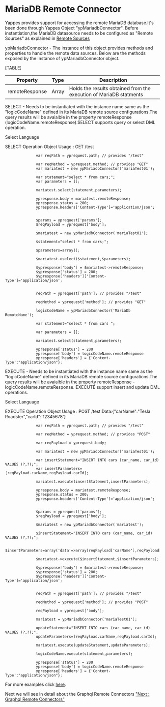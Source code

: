 MariaDB Remote Connector
========================

Yappes provides support for accessing the remote MariaDB database.It's
been done through Yappes Object "ypMariadbConnector". Before
instantiation,the MariaDB datasource needs to be configured as "Remote
Sources" as explained in [Remote Sources](remote_sources)

ypMariadbConnector - The instance of this object provides methods and
properties to handle the remote data sources. Below are the methods
exposed by the instance of ypMariadbConnector object.

[TABLE]

| Property       | Type  | Description                                                        |
|----------------|-------|--------------------------------------------------------------------|
| remoteResponse | Array | Holds the results obtained from the execution of MariaDB statments |

SELECT - Needs to be instantiated with the instance name same as the
"logicCodeName" defined in its MariaDB remote source configurations.The
query results will be avaialble in the property remoteResponse
(logicCodeName.remoteResponse).SELECT supports query or select DML
operation.

Select Language

SELECT Operation Object Usage : GET /test

              
                  var reqPath = yprequest.path; // provides "/test"

                  var reqMethod = yprequest.method; // provides "GET"
                  var mariatest = new ypMariadbConnector('mariaTest01');

                  var statement="select * from cars;";
                  var parameters = [];

                  mariatest.select(statement,parameters);

                  ypresponse.body = mariatest.remoteResponse;
                  ypresponse.status = 200; 
                  ypresponse.headers['Content-Type']='application/json';
              
              
                  $params = yprequest['params'];
                  $reqPayload = yprequest['body'];
                  
                  $mariatest = new ypMariadbConnector('mariaTest01');

                  $statement="select * from cars;";
                  
                  $parameters=array();
                  
                  $mariatest->select($statement,$parameters);
                  
                  $ypresponse['body'] = $mariatest->remoteResponse; 
                  $ypresponse['status'] = 200; 
                  $ypresponse['headers']['Content-Type']='application/json';              
              
              
                  reqPath = yprequest['path']; // provides "/test"
                  
                  reqMethod = yprequest['method']; // provides "GET"
                  
                  logicCodeName = ypMariadbConnector('MariaDb RemoteName');
                  
                  var statement="select * from cars ";
                  
                  var parameters = [];
                  
                  mariatest.select(statement,parameters);
                  
                  ypresponse['status'] = 200
                  ypresponse['body'] = logicCodeName.remoteResponse
                  ypresponse['headers'] = {'Content-Type':"application/json"};
                       
            

EXECUTE - Needs to be instantiated with the instance name same as the
"logicCodeName" defined in its MariaDB remote source configurations.The
query results will be avaialble in the property remoteResponse -
logicCodeName.remoteResponse. EXECUTE support insert and update DML
operations.

Select Language

EXECUTE Operation Object Usage : POST /test Data:{"carName":"Tesla
Roadster","carId":'12345678'}

              
                  var reqPath = yprequest.path; // provides "/test"

                  var reqMethod = yprequest.method; // provides "POST"

                  var reqPayload = yprequest.body;

                  var mariatest = new ypMariadbConnector('mariaTest01');

                  var insertStatement="INSERT INTO cars (car_name, car_id) VALUES (?,?);";
                  var insertParameters=[reqPayload.carName,reqPayload.carId];
                  
                  mariatest.execute(insertStatement,insertParameters);

                  ypresponse.body = mariatest.remoteResponse;
                  ypresponse.status = 200; 
                  ypresponse.headers['Content-Type']='application/json';
              
              
                  $params = yprequest['params'];
                  $reqPayload = yprequest['body'];

                  $mariatest = new ypMariadbConnector('mariatest');

                  $insertStatement="INSERT INTO cars (car_name, car_id) VALUES (?,?);";

                  $insertParameters=array('data'=>array(reqPayload['carName'],reqPayload['carId']),'bind'=>'ss');

                  $mariatest->execute($insertStatement,$insertParameters);
                  
                  $ypresponse['body'] = $mariatest->remoteResponse; 
                  $ypresponse['status'] = 200; 
                  $ypresponse['headers']['Content-Type']='application/json';              
              
             
                  reqPath = yprequest['path']; // provides "/test"
                  
                  reqMethod = yprequest['method']; // provides "POST"
                  
                  reqPayload = yprequest['body'];
                  
                  mariatest = ypMariadbConnector('mariaTest01');
                  
                  updateStatement="INSERT INTO cars (car_name, car_id) VALUES (?,?);";
                  updateParameters=[reqPayload.carName,reqPayload.carId];
                  
                  mariatest.execute(updateStatement,updateParameters);
                  
                  logicCodeName.execute(statement,parameters);
                  
                  ypresponse['status'] = 200
                  ypresponse['body'] = logicCodeName.remoteResponse
                  ypresponse['headers'] = {'Content-Type':"application/json"};
                         
            

For more examples click
[here](https://github.com/yappes-technologies/logic-examples).

Next we will see in detail about the Graphql Remote Connectors ["Next :
Graphql Remote Connectors"](jso_graphql_connect.md)